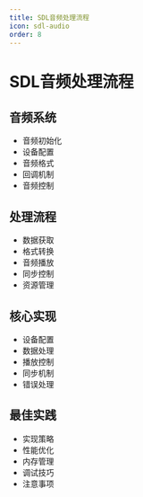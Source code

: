 ```yaml
---
title: SDL音频处理流程
icon: sdl-audio
order: 8
---
```


# SDL音频处理流程

## 音频系统
- 音频初始化
- 设备配置
- 音频格式
- 回调机制
- 音频控制

## 处理流程
- 数据获取
- 格式转换
- 音频播放
- 同步控制
- 资源管理

## 核心实现
- 设备配置
- 数据处理
- 播放控制
- 同步机制
- 错误处理

## 最佳实践
- 实现策略
- 性能优化
- 内存管理
- 调试技巧
- 注意事项
